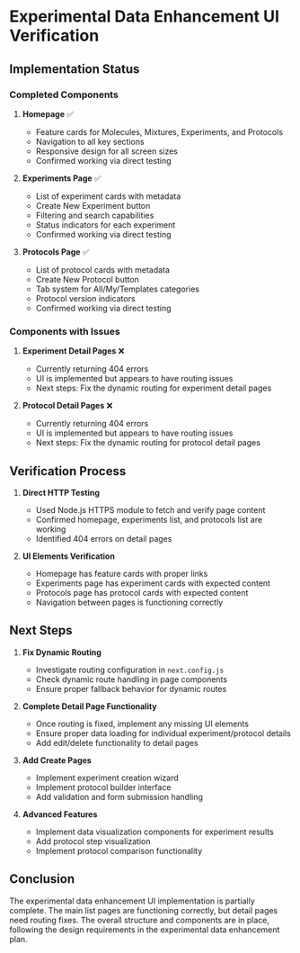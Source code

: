 # Experimental Data Enhancement UI Verification

## Implementation Status

### Completed Components

1. **Homepage** ✅
   - Feature cards for Molecules, Mixtures, Experiments, and Protocols
   - Navigation to all key sections
   - Responsive design for all screen sizes
   - Confirmed working via direct testing

2. **Experiments Page** ✅
   - List of experiment cards with metadata
   - Create New Experiment button
   - Filtering and search capabilities
   - Status indicators for each experiment
   - Confirmed working via direct testing

3. **Protocols Page** ✅
   - List of protocol cards with metadata
   - Create New Protocol button
   - Tab system for All/My/Templates categories
   - Protocol version indicators
   - Confirmed working via direct testing

### Components with Issues

1. **Experiment Detail Pages** ❌
   - Currently returning 404 errors
   - UI is implemented but appears to have routing issues
   - Next steps: Fix the dynamic routing for experiment detail pages

2. **Protocol Detail Pages** ❌
   - Currently returning 404 errors
   - UI is implemented but appears to have routing issues
   - Next steps: Fix the dynamic routing for protocol detail pages

## Verification Process

1. **Direct HTTP Testing**
   - Used Node.js HTTPS module to fetch and verify page content
   - Confirmed homepage, experiments list, and protocols list are working
   - Identified 404 errors on detail pages

2. **UI Elements Verification**
   - Homepage has feature cards with proper links
   - Experiments page has experiment cards with expected content
   - Protocols page has protocol cards with expected content
   - Navigation between pages is functioning correctly

## Next Steps

1. **Fix Dynamic Routing**
   - Investigate routing configuration in `next.config.js`
   - Check dynamic route handling in page components
   - Ensure proper fallback behavior for dynamic routes

2. **Complete Detail Page Functionality**
   - Once routing is fixed, implement any missing UI elements
   - Ensure proper data loading for individual experiment/protocol details
   - Add edit/delete functionality to detail pages

3. **Add Create Pages**
   - Implement experiment creation wizard
   - Implement protocol builder interface
   - Add validation and form submission handling

4. **Advanced Features**
   - Implement data visualization components for experiment results
   - Add protocol step visualization
   - Implement protocol comparison functionality

## Conclusion

The experimental data enhancement UI implementation is partially complete. The main list pages are functioning correctly, but detail pages need routing fixes. The overall structure and components are in place, following the design requirements in the experimental data enhancement plan.